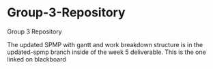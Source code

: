 # Group-3-Repository
Group 3 Repository

The updated SPMP with gantt and work breakdown structure is in the updated-spmp branch inside of the week 5 deliverable. This is the one linked on blackboard
